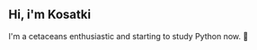 <p> <h2>Hi, i'm Kosatki </h2> </p> 
<p> I'm a cetaceans enthusiastic and starting to study Python now. 🐍 </p>  
